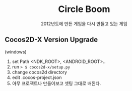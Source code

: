<h1 align=center>Circle Boom</h1>
<p align=center>2012년도에 만든 게임을 다시 만들고 있는 게임</p>

Cocos2D-X Version Upgrade
--
(windows)
1. set Path <NDK_ROOT>, <ANDROID_ROOT>..
2. run ```> $ cocos2d-x/setup.py```
3. change cocos2d directory
4. edit .cocos-project.json
5. 아무 프로젝트나 만들어보고 셋팅 그대로 배낀다.